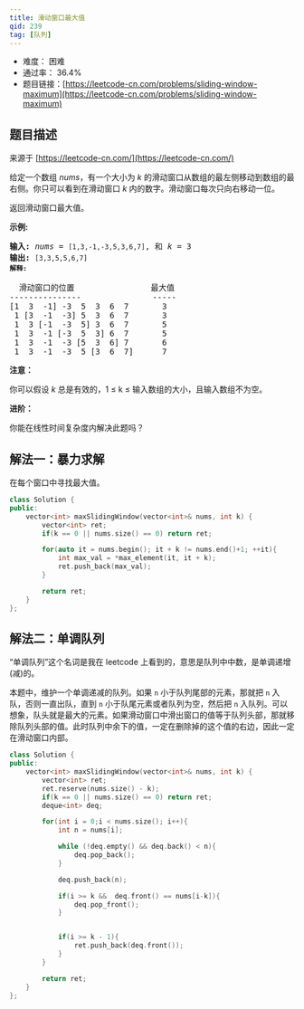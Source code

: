 ```yaml
---
title: 滑动窗口最大值
qid: 239
tag: [队列]
---
```


- 难度： 困难
- 通过率： 36.4%
- 题目链接：[https://leetcode-cn.com/problems/sliding-window-maximum](https://leetcode-cn.com/problems/sliding-window-maximum)


## 题目描述

来源于 [https://leetcode-cn.com/](https://leetcode-cn.com/)

<p>给定一个数组 <em>nums</em>，有一个大小为&nbsp;<em>k&nbsp;</em>的滑动窗口从数组的最左侧移动到数组的最右侧。你只可以看到在滑动窗口 <em>k</em> 内的数字。滑动窗口每次只向右移动一位。</p>

<p>返回滑动窗口最大值。</p>

<p><strong>示例:</strong></p>

<pre><strong>输入:</strong> <em>nums</em> = <code>[1,3,-1,-3,5,3,6,7]</code>, 和 <em>k</em> = 3
<strong>输出: </strong><code>[3,3,5,5,6,7] 
<strong>解释: 
</strong></code>
  滑动窗口的位置                最大值
---------------               -----
[1  3  -1] -3  5  3  6  7       3
 1 [3  -1  -3] 5  3  6  7       3
 1  3 [-1  -3  5] 3  6  7       5
 1  3  -1 [-3  5  3] 6  7       5
 1  3  -1  -3 [5  3  6] 7       6
 1  3  -1  -3  5 [3  6  7]      7</pre>

<p><strong>注意：</strong></p>

<p>你可以假设 <em>k </em>总是有效的，1 &le; k &le;&nbsp;输入数组的大小，且输入数组不为空。</p>

<p><strong>进阶：</strong></p>

<p>你能在线性时间复杂度内解决此题吗？</p>


## 解法一：暴力求解

在每个窗口中寻找最大值。

```c++
class Solution {
public:
    vector<int> maxSlidingWindow(vector<int>& nums, int k) {
        vector<int> ret;
        if(k == 0 || nums.size() == 0) return ret;

        for(auto it = nums.begin(); it + k != nums.end()+1; ++it){
            int max_val = *max_element(it, it + k);
            ret.push_back(max_val);
        }

        return ret;
    }
};
```

## 解法二：单调队列

“单调队列”这个名词是我在 leetcode 上看到的，意思是队列中中数，是单调递增(减)的。

本题中，维护一个单调递减的队列。如果 `n` 小于队列尾部的元素，那就把 `n` 入队，否则一直出队，直到 `n` 小于队尾元素或者队列为空，然后把 `n` 入队列。可以想象，队头就是最大的元素。如果滑动窗口中滑出窗口的值等于队列头部，那就移除队列头部的值。此时队列中余下的值，一定在删除掉的这个值的右边，因此一定在滑动窗口内部。

```c++
class Solution {
public:
    vector<int> maxSlidingWindow(vector<int>& nums, int k) {
        vector<int> ret;
        ret.reserve(nums.size() - k);
        if(k == 0 || nums.size() == 0) return ret;
        deque<int> deq;

        for(int i = 0;i < nums.size(); i++){
            int n = nums[i];

            while (!deq.empty() && deq.back() < n){
                deq.pop_back();
            }

            deq.push_back(n);

            if(i >= k &&  deq.front() == nums[i-k]){
                deq.pop_front();
            }


            if(i >= k - 1){
                ret.push_back(deq.front());
            }
        }

        return ret;
    }
};
```